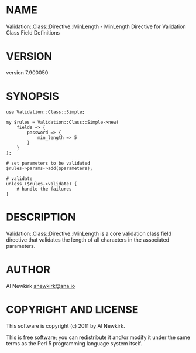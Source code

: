 # NAME

Validation::Class::Directive::MinLength - MinLength Directive for Validation Class Field Definitions

# VERSION

version 7.900050

# SYNOPSIS

    use Validation::Class::Simple;

    my $rules = Validation::Class::Simple->new(
        fields => {
            password => {
                min_length => 5
            }
        }
    );

    # set parameters to be validated
    $rules->params->add($parameters);

    # validate
    unless ($rules->validate) {
        # handle the failures
    }

# DESCRIPTION

Validation::Class::Directive::MinLength is a core validation class field
directive that validates the length of all characters in the associated
parameters.

# AUTHOR

Al Newkirk <anewkirk@ana.io>

# COPYRIGHT AND LICENSE

This software is copyright (c) 2011 by Al Newkirk.

This is free software; you can redistribute it and/or modify it under
the same terms as the Perl 5 programming language system itself.
